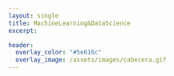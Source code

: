 ```yaml
---
layout: single
title: MachineLearning&DataScience
excerpt: 

header:
  overlay_color: "#5e616c"
  overlay_image: /assets/images/cabecera.gif
---
```


<script src="https://gist.github.com/crakernano/20ebc46d8943930d33827d2e1b8a36e2.js"></script>